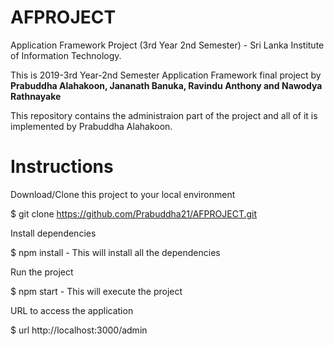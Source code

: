 # AFPROJECT
Application Framework Project (3rd Year 2nd Semester) - Sri Lanka Institute of Information Technology.

This is 2019-3rd Year-2nd Semester Application Framework final project by <b>Prabuddha Alahakoon, Jananath Banuka, Ravindu Anthony and Nawodya Rathnayake</b>

This repository contains the administraion part of the project and all of it is implemented by Prabuddha Alahakoon.

# Instructions

Download/Clone this project to your local environment

$ git clone https://github.com/Prabuddha21/AFPROJECT.git

Install dependencies

$ npm install - This will install all the dependencies

Run the project

$ npm start - This will execute the project

URL to access the application

$ url http://localhost:3000/admin

